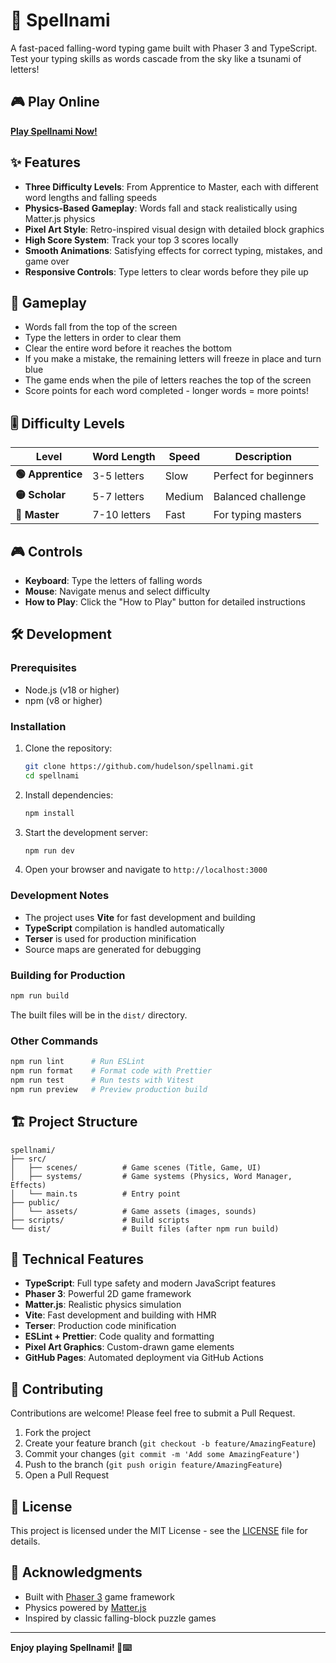 # 🌊 Spellnami

A fast-paced falling-word typing game built with Phaser 3 and TypeScript. Test your typing skills as words cascade from the sky like a tsunami of letters!

## 🎮 Play Online

**[Play Spellnami Now!](https://hudelson.github.io/spellnami)**

## ✨ Features

- **Three Difficulty Levels**: From Apprentice to Master, each with different word lengths and falling speeds
- **Physics-Based Gameplay**: Words fall and stack realistically using Matter.js physics
- **Pixel Art Style**: Retro-inspired visual design with detailed block graphics
- **High Score System**: Track your top 3 scores locally
- **Smooth Animations**: Satisfying effects for correct typing, mistakes, and game over
- **Responsive Controls**: Type letters to clear words before they pile up

## 🎯 Gameplay

- Words fall from the top of the screen
- Type the letters in order to clear them
- Clear the entire word before it reaches the bottom
- If you make a mistake, the remaining letters will freeze in place and turn blue
- The game ends when the pile of letters reaches the top of the screen
- Score points for each word completed - longer words = more points!

## 🎚️ Difficulty Levels

| Level | Word Length | Speed | Description |
|-------|-------------|-------|-------------|
| **🟢 Apprentice** | 3-5 letters | Slow | Perfect for beginners |
| **🟡 Scholar** | 5-7 letters | Medium | Balanced challenge |
| **🔴 Master** | 7-10 letters | Fast | For typing masters |

## 🎮 Controls

- **Keyboard**: Type the letters of falling words
- **Mouse**: Navigate menus and select difficulty
- **How to Play**: Click the "How to Play" button for detailed instructions

## 🛠️ Development

### Prerequisites

- Node.js (v18 or higher)
- npm (v8 or higher)

### Installation

1. Clone the repository:
   ```bash
   git clone https://github.com/hudelson/spellnami.git
   cd spellnami
   ```

2. Install dependencies:
   ```bash
   npm install
   ```

3. Start the development server:
   ```bash
   npm run dev
   ```

4. Open your browser and navigate to `http://localhost:3000`

### Development Notes

- The project uses **Vite** for fast development and building
- **TypeScript** compilation is handled automatically
- **Terser** is used for production minification
- Source maps are generated for debugging

### Building for Production

```bash
npm run build
```

The built files will be in the `dist/` directory.

### Other Commands

```bash
npm run lint      # Run ESLint
npm run format    # Format code with Prettier
npm run test      # Run tests with Vitest
npm run preview   # Preview production build
```

## 🏗️ Project Structure

```
spellnami/
├── src/
│   ├── scenes/          # Game scenes (Title, Game, UI)
│   ├── systems/         # Game systems (Physics, Word Manager, Effects)
│   └── main.ts          # Entry point
├── public/
│   └── assets/          # Game assets (images, sounds)
├── scripts/             # Build scripts
└── dist/                # Built files (after npm run build)
```

## 🎨 Technical Features

- **TypeScript**: Full type safety and modern JavaScript features
- **Phaser 3**: Powerful 2D game framework
- **Matter.js**: Realistic physics simulation
- **Vite**: Fast development and building with HMR
- **Terser**: Production code minification
- **ESLint + Prettier**: Code quality and formatting
- **Pixel Art Graphics**: Custom-drawn game elements
- **GitHub Pages**: Automated deployment via GitHub Actions

## 🤝 Contributing

Contributions are welcome! Please feel free to submit a Pull Request.

1. Fork the project
2. Create your feature branch (`git checkout -b feature/AmazingFeature`)
3. Commit your changes (`git commit -m 'Add some AmazingFeature'`)
4. Push to the branch (`git push origin feature/AmazingFeature`)
5. Open a Pull Request

## 📝 License

This project is licensed under the MIT License - see the [LICENSE](LICENSE) file for details.

## 🙏 Acknowledgments

- Built with [Phaser 3](https://phaser.io/) game framework
- Physics powered by [Matter.js](https://brm.io/matter-js/)
- Inspired by classic falling-block puzzle games

---

**Enjoy playing Spellnami! 🌊⌨️**
